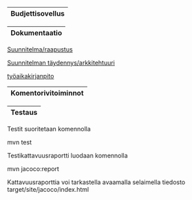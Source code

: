 Budjettisovellus     | 
-------------------- |




Dokumentaatio | 
------------- |
[Suunnitelma/raapustus](https://github.com/hunnak/ot-harjoitusty-/blob/master/dokumentointi/suunnitelma.md)

[Suunnitelman täydennys/arkkitehtuuri](https://github.com/hunnak/ot-harjoitusty-/blob/master/dokumentointi/arkkitehtuuri.md)

[työaikakirjanpito](https://github.com/hunnak/ot-harjoitusty-/blob/master/dokumentointi/tyoaikakirjanpito)


Komentorivitoiminnot |
-------------------- |

Testaus |
------- |

Testit suoritetaan komennolla

mvn test

Testikattavuusraportti luodaan komennolla

mvn jacoco:report

Kattavuusraporttia voi tarkastella avaamalla selaimella tiedosto target/site/jacoco/index.html




